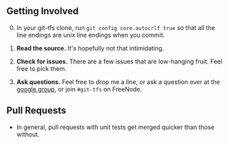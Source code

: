 ## Getting Involved

0. In your git-tfs clone, run `git config core.autocrlf true` so that all the line endings are unix line endings when you commit.

1. **Read the source.** It's hopefully not that intimidating.

2. **Check for issues.** There are a few issues that are low-hanging fruit. Feel free to pick them.

3. **Ask questions.** Feel free to drop me a line, or ask a question over at the [google group](http://groups.google.com/group/git-tfs-dev/), or join `#git-tfs` on FreeNode.

## Pull Requests

* In general, pull requests with unit tests get merged quicker than those without.

